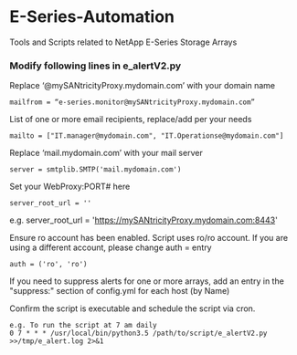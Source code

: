 # E-Series-Automation
Tools and Scripts related to NetApp E-Series Storage Arrays

### Modify following lines in e_alertV2.py

Replace ‘@mySANtricityProxy.mydomain.com’ with your domain name

    mailfrom = “e-series.monitor@mySANtricityProxy.mydomain.com”

List of one or more email recipients, replace/add per your needs

    mailto = ["IT.manager@mydomain.com", "IT.Operationse@mydomain.com"]

Replace ‘mail.mydomain.com’ with your mail server

    server = smtplib.SMTP('mail.mydomain.com')

Set your WebProxy:PORT# here

    server_root_url = ''
e.g. server_root_url = 'https://mySANtricityProxy.mydomain.com:8443'

Ensure ro account has been enabled. 
Script uses ro/ro account. If you are using a different account, please change auth = entry

    auth = ('ro', 'ro')

If you need to suppress alerts for one or more arrays, add an entry in the "suppress:" section of config.yml for each host (by Name)

Confirm the script is executable and schedule the script via cron.

    e.g. To run the script at 7 am daily
    0 7 * * * /usr/local/bin/python3.5 /path/to/script/e_alertV2.py >>/tmp/e_alert.log 2>&1
